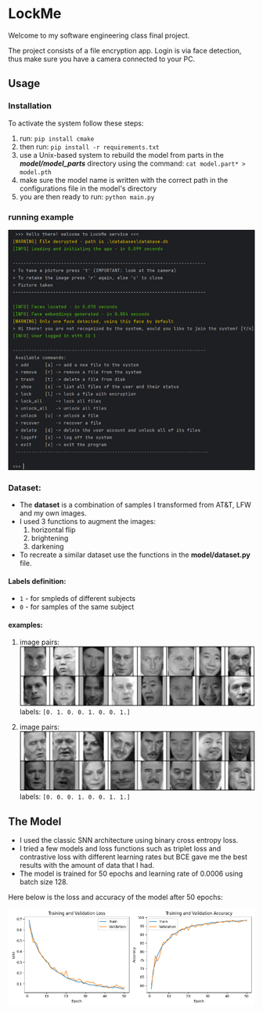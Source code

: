 # LockMe
 
Welcome to my software engineering class final project.

The project consists of a file encryption app. 
Login is via face detection, thus make sure you have a camera connected to your PC.

## Usage
### Installation
To activate the system follow these steps:
1. run: `pip install cmake`
2. then run: `pip install -r requirements.txt`
3. use a Unix-based system to rebuild the model from parts in the **_model/model_parts_** directory using the command: 
`cat model.part* > model.pth`
4. make sure the model name is written with the correct path in the configurations file in the model's directory
5. you are then ready to run: `python main.py`

### running example
![terminal_view.png](images/terminal_view.png)

### Dataset:
* The **dataset** is a combination of samples I transformed from AT&T, LFW and my own images.
* I used 3 functions to augment the images:
  1. horizontal flip
  2. brightening
  3. darkening
* To recreate a similar dataset use the functions in the **model/dataset.py** file.
#### Labels definition:
* `1` - for smpleds of different subjects
* `0` - for samples of the same subject
#### examples:
1. image pairs: ![example1.png](images/example1.png)
labels: `[0. 1. 0. 0. 1. 0. 0. 1.]`

2. image pairs: ![example2.png](images/example2.png)
labels: `[0. 0. 0. 1. 0. 0. 1. 1.]`

## The Model
* I used the classic SNN architecture using binary cross entropy loss.
* I tried a few models and loss functions such as triplet loss and contrastive loss with different learning rates 
but BCE gave me the best results with the amount of data that I had.
* The model is trained for 50 epochs and learning rate of 0.0006 using batch size 128.

Here below is the loss and accuracy of the model after 50 epochs:

![img.png](images/img.png)
